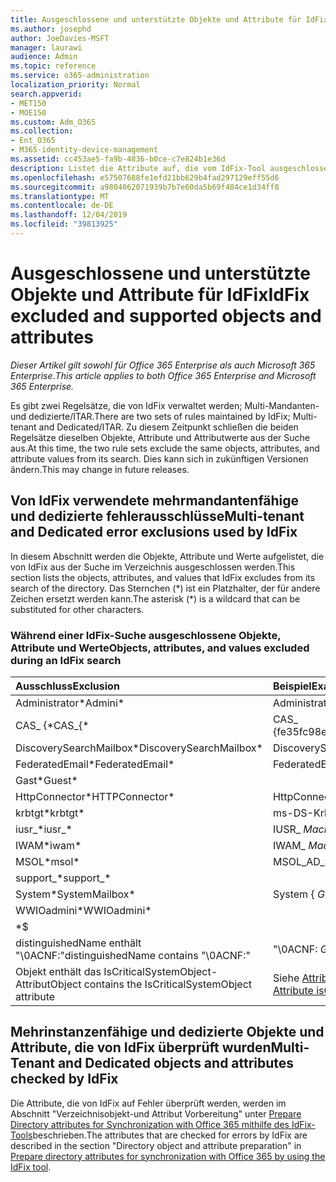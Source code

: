 ```yaml
---
title: Ausgeschlossene und unterstützte Objekte und Attribute für IdFix
ms.author: josephd
author: JoeDavies-MSFT
manager: laurawi
audience: Admin
ms.topic: reference
ms.service: o365-administration
localization_priority: Normal
search.appverid:
- MET150
- MOE150
ms.custom: Adm_O365
ms.collection:
- Ent_O365
- M365-identity-device-management
ms.assetid: cc453ae5-fa9b-4836-b0ce-c7e824b1e36d
description: Listet die Attribute auf, die vom IdFix-Tool ausgeschlossen und unterstützt werden.
ms.openlocfilehash: e57507688fe1efd21bb629b4fad297129eff55d6
ms.sourcegitcommit: a9804062071939b7b7e60da5b69f484ce1d34ff8
ms.translationtype: MT
ms.contentlocale: de-DE
ms.lasthandoff: 12/04/2019
ms.locfileid: "39813925"
---
```

# <a name="idfix-excluded-and-supported-objects-and-attributes"></a><span data-ttu-id="34806-103">Ausgeschlossene und unterstützte Objekte und Attribute für IdFix</span><span class="sxs-lookup"><span data-stu-id="34806-103">IdFix excluded and supported objects and attributes</span></span>

<span data-ttu-id="34806-104">*Dieser Artikel gilt sowohl für Office 365 Enterprise als auch Microsoft 365 Enterprise*.</span><span class="sxs-lookup"><span data-stu-id="34806-104">*This article applies to both Office 365 Enterprise and Microsoft 365 Enterprise.*</span></span>

<span data-ttu-id="34806-105">Es gibt zwei Regelsätze, die von IdFix verwaltet werden; Multi-Mandanten-und dedizierte/ITAR.</span><span class="sxs-lookup"><span data-stu-id="34806-105">There are two sets of rules maintained by IdFix; Multi-tenant and Dedicated/ITAR.</span></span> <span data-ttu-id="34806-106">Zu diesem Zeitpunkt schließen die beiden Regelsätze dieselben Objekte, Attribute und Attributwerte aus der Suche aus.</span><span class="sxs-lookup"><span data-stu-id="34806-106">At this time, the two rule sets exclude the same objects, attributes, and attribute values from its search.</span></span> <span data-ttu-id="34806-107">Dies kann sich in zukünftigen Versionen ändern.</span><span class="sxs-lookup"><span data-stu-id="34806-107">This may change in future releases.</span></span>
  
## <a name="multi-tenant-and-dedicated-error-exclusions-used-by-idfix"></a><span data-ttu-id="34806-108">Von IdFix verwendete mehrmandantenfähige und dedizierte fehlerausschlüsse</span><span class="sxs-lookup"><span data-stu-id="34806-108">Multi-tenant and Dedicated error exclusions used by IdFix</span></span>
<span data-ttu-id="34806-109">In diesem Abschnitt werden die Objekte, Attribute und Werte aufgelistet, die von IdFix aus der Suche im Verzeichnis ausgeschlossen werden.</span><span class="sxs-lookup"><span data-stu-id="34806-109">This section lists the objects, attributes, and values that IdFix excludes from its search of the directory.</span></span> <span data-ttu-id="34806-110">Das Sternchen (\*) ist ein Platzhalter, der für andere Zeichen ersetzt werden kann.</span><span class="sxs-lookup"><span data-stu-id="34806-110">The asterisk (\*) is a wildcard that can be substituted for other characters.</span></span>
  
### <a name="objects-attributes-and-values-excluded-during-an-idfix-search"></a><span data-ttu-id="34806-111">Während einer IdFix-Suche ausgeschlossene Objekte, Attribute und Werte</span><span class="sxs-lookup"><span data-stu-id="34806-111">Objects, attributes, and values excluded during an IdFix search</span></span>

|<span data-ttu-id="34806-112">**Ausschluss**</span><span class="sxs-lookup"><span data-stu-id="34806-112">**Exclusion**</span></span>|<span data-ttu-id="34806-113">**Beispiel**</span><span class="sxs-lookup"><span data-stu-id="34806-113">**Example**</span></span>|
|:-----|:-----|
|<span data-ttu-id="34806-114">Administrator\*</span><span class="sxs-lookup"><span data-stu-id="34806-114">Admini\*</span></span> |<span data-ttu-id="34806-115">Administrator</span><span class="sxs-lookup"><span data-stu-id="34806-115">Administrator</span></span> |
|<span data-ttu-id="34806-116">CAS_ {\*</span><span class="sxs-lookup"><span data-stu-id="34806-116">CAS_{\*</span></span>  |<span data-ttu-id="34806-117">CAS_ {fe35fc98e69e4d08}</span><span class="sxs-lookup"><span data-stu-id="34806-117">CAS_{fe35fc98e69e4d08}</span></span> |
|<span data-ttu-id="34806-118">DiscoverySearchMailbox\*</span><span class="sxs-lookup"><span data-stu-id="34806-118">DiscoverySearchMailbox\*</span></span>  |<span data-ttu-id="34806-119">DiscoverySearchMailbox</span><span class="sxs-lookup"><span data-stu-id="34806-119">DiscoverySearchMailbox</span></span>  |
|<span data-ttu-id="34806-120">FederatedEmail\*</span><span class="sxs-lookup"><span data-stu-id="34806-120">FederatedEmail\*</span></span> |<span data-ttu-id="34806-121">FederatedEmail.</span><span class="sxs-lookup"><span data-stu-id="34806-121">FederatedEmail.</span></span> <span data-ttu-id="34806-122">*GUID*</span><span class="sxs-lookup"><span data-stu-id="34806-122">*GUID*</span></span> |
|<span data-ttu-id="34806-123">Gast\*</span><span class="sxs-lookup"><span data-stu-id="34806-123">Guest\*</span></span> ||
|<span data-ttu-id="34806-124">HttpConnector\*</span><span class="sxs-lookup"><span data-stu-id="34806-124">HTTPConnector\*</span></span>  |<span data-ttu-id="34806-125">HttpConnector</span><span class="sxs-lookup"><span data-stu-id="34806-125">HTTPConnector</span></span> |
|<span data-ttu-id="34806-126">krbtgt\*</span><span class="sxs-lookup"><span data-stu-id="34806-126">krbtgt\*</span></span> |<span data-ttu-id="34806-127">ms-DS-KrbTgt-Link</span><span class="sxs-lookup"><span data-stu-id="34806-127">ms-DS-KrbTgt-Link</span></span> |
|<span data-ttu-id="34806-128">iusr_\*</span><span class="sxs-lookup"><span data-stu-id="34806-128">iusr_\*</span></span> |<span data-ttu-id="34806-129">IUSR_ *MachineName*</span><span class="sxs-lookup"><span data-stu-id="34806-129">iusr_ *machinename*</span></span> |
|<span data-ttu-id="34806-130">IWAM\*</span><span class="sxs-lookup"><span data-stu-id="34806-130">iwam\*</span></span>  |<span data-ttu-id="34806-131">IWAM_ *MachineName*</span><span class="sxs-lookup"><span data-stu-id="34806-131">IWAM_ *machinename*</span></span> |
|<span data-ttu-id="34806-132">MSOL\*</span><span class="sxs-lookup"><span data-stu-id="34806-132">msol\*</span></span> |<span data-ttu-id="34806-133">MSOL_AD_SYNC</span><span class="sxs-lookup"><span data-stu-id="34806-133">MSOL_AD_SYNC</span></span> |
|<span data-ttu-id="34806-134">support_\*</span><span class="sxs-lookup"><span data-stu-id="34806-134">support_\*</span></span> ||
|<span data-ttu-id="34806-135">System\*</span><span class="sxs-lookup"><span data-stu-id="34806-135">SystemMailbox\*</span></span> |<span data-ttu-id="34806-136">System { *GUID* }</span><span class="sxs-lookup"><span data-stu-id="34806-136">Systemmailbox{ *GUID*  }</span></span>|
|<span data-ttu-id="34806-137">WWIOadmini\*</span><span class="sxs-lookup"><span data-stu-id="34806-137">WWIOadmini\*</span></span>  ||
|\*$ ||
|<span data-ttu-id="34806-138">distinguishedName enthält "\0ACNF:"</span><span class="sxs-lookup"><span data-stu-id="34806-138">distinguishedName contains "\0ACNF:"</span></span>|<span data-ttu-id="34806-139">"\0ACNF: *GUID* "</span><span class="sxs-lookup"><span data-stu-id="34806-139">"\0ACNF: *GUID*  "</span></span> |
|<span data-ttu-id="34806-140">Objekt enthält das IsCriticalSystemObject-Attribut</span><span class="sxs-lookup"><span data-stu-id="34806-140">Object contains the IsCriticalSystemObject attribute</span></span> |<span data-ttu-id="34806-141">Siehe [Attribute isCriticalSystemObject](https://go.microsoft.com/fwlink/p/?LinkId=401169).</span><span class="sxs-lookup"><span data-stu-id="34806-141">See [Attribute isCriticalSystemObject](https://go.microsoft.com/fwlink/p/?LinkId=401169).</span></span> |
   
## <a name="multi-tenant-and-dedicated-objects-and-attributes-checked-by-idfix"></a><span data-ttu-id="34806-142">Mehrinstanzenfähige und dedizierte Objekte und Attribute, die von IdFix überprüft wurden</span><span class="sxs-lookup"><span data-stu-id="34806-142">Multi-Tenant and Dedicated objects and attributes checked by IdFix</span></span>
<span data-ttu-id="34806-143">Die Attribute, die von IdFix auf Fehler überprüft werden, werden im Abschnitt "Verzeichnisobjekt-und Attribut Vorbereitung" unter [Prepare Directory attributes for Synchronization with Office 365 mithilfe des IdFix-Tools](prepare-directory-attributes-for-synch-with-idfix.md)beschrieben.</span><span class="sxs-lookup"><span data-stu-id="34806-143">The attributes that are checked for errors by IdFix are described in the section "Directory object and attribute preparation" in [Prepare directory attributes for synchronization with Office 365 by using the IdFix tool](prepare-directory-attributes-for-synch-with-idfix.md).</span></span>
  

